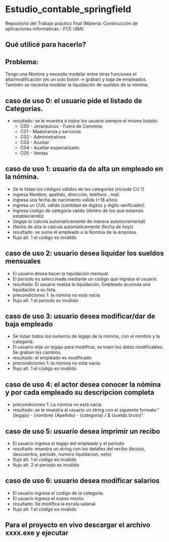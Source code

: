 # Estudio_contable_springfield
Repositorio del Trabajo práctico final (Materia: Construcción de aplicaciones informáticas - FCE UBA) 

## Qué utilicé para hacerlo?

## Problema:
Tengo una Nomina y necesito modelar entre otras funciones el alta/modificación (es un solo botón -> grabar) y baja de empleados. También se necesita modelar 
la liquidación de sueldos de la nómina.

## caso de uso 0: el usuario pide el listado de Categorías.
  - resultado: se le muestra a todos los usuario siempre el mismo listado:
    + C00 - Jerarquicos - Fuera de Convenio
    + C01 - Maestranza y servicios
    + C02 - Administrativos
    + C03 - Auxiliar
    + C04 - Auxiliar especializado
    + C05 - Ventas
 
## caso de uso 1: usuario da de alta un empleado en la nómina.
  - Se le listan los códigos válidos de las categorías (include CU 1)
  - ingresa Nombre, apellido, dirección, teléfono , mail.
  - ingresa una fecha de nacimiento válida (+18 años)
  - ingresa un CUIL válido (cantidad de digitos y digito verificador)
  - ingresa código de categoría valido (dentro de los que estamos estableciendo)
  - (legajo lo calcula automaticamente de manera autoincremental)
  - (fecha de alta lo calcula automaticamente (fecha de hoy))
  - resultado: se suma el empleado a la Nomina de la empresa.
- flujo alt. 1 el código es inválido

##  caso de uso 2: usuario desea liquidar los sueldos mensuales
  - El usuario desea hacer la liquidación mensual.
  - El periodo es seleccinada mediante un codigo que ingresa el usuario. 
  - resultado: El usuario realiza la liquidación, Empleado acumula una liquidación a su lista.
- precondiciones 1: la nómina no está vacía.
- flujo alt. 1 el período es inválido

##  caso de uso 3: usuario desea modificar/dar de baja empleado
   - Se listan todos los numeros de legajo de la nómina, con el nombre y la categoría.
   - El usuario elije un legajo para modificar, se traen los datos modificables. Se graban los cambios.
   - resultado: el empleado es modificado
   - precondiciones 1: la nómina no está vacía.
   - flujo alt. 1 el código es inválido

##  caso de uso 4: el actor desea conocer la nómina y por cada empleado su descripcion completa
   - precondiciones 1: La nómina no está vacía.
   - resultado: se le muestra al usuario un string con el siguiente formato:"{legajo} - {nombre} {Apellido} - {categoría} / $ {sueldo bruto}".

##  caso de uso 5: usuario desea imprimir un recibo
   - El usuario ingresa el legajo del empleado y el periodo
   - resultado: muestra un string con los detalles del recibo (brutos, descuentos, periodo, numero liquidacion, neto)
   - flujo alt. 1 el código es inválido
   - flujo alt. 2 el periodo es inválido

##  caso de uso 6: usuario desea modificar salarios
   - El usuario ingresa el codigo de la categoría.
   - El usuario ingresa el nuevo monto.
   - resultado: Se modifica la escala salarial.
   - flujo alt. 1 el código es inválido
   
## Para el proyecto en vivo descargar el archivo xxxx.exe y ejecutar
